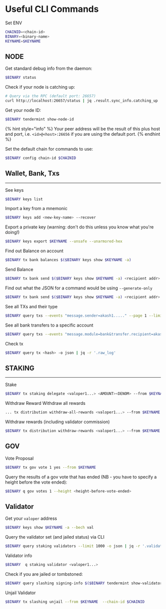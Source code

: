 
# Useful CLI Commands

Set ENV 

```bash
CHAINID=<chain-id>
BINARY=<binary-name>
KEYNAME=$KEYNAME
```

## NODE

Get standard debug info from the daemon:

```bash
$BINARY status
```

Check if your node is catching up:

```bash
# Query via the RPC (default port: 26657)
curl http://localhost:26657/status | jq .result.sync_info.catching_up
```

Get your node ID:
```bash
$BINARY tendermint show-node-id
```

{% hint style="info" %}
Your peer address will be the result of this plus host and port, i.e. `<id>@<host>:26656` if you are using the default port.
{% endhint %}


Set the default chain for commands to use:
```bash
$BINARY config chain-id $CHAINID
```

## Wallet, Bank, Txs
---
See keys 
```bash
$BINARY keys list
```
Import a key from a mnemonic
```bash
$BINARY keys add <new-key-name> --recover
```

Export a private key (warning: don't do this unless you know what you're doing!)
```bash
$BINARY keys export $KEYNAME --unsafe --unarmored-hex
```

Find out Balance on account
```bash
$BINARY tx bank balances $($BINARY keys show $KEYNAME -a)
```

Send Balance
```bash
$BINARY tx bank send $($BINARY keys show $KEYNAME -a) <recipient addr> <AMOUNT><DENOM>
```

Find out what the JSON for a command would be using `--generate-only`
```bash
$BINARY tx bank send $($BINARY keys show $KEYNAME -a) <recipient addr> <AMOUNT><DENOM> --generate-only
```

See all TXs and their type
```bash
$BINARY query txs --events "message.sender=akash1....." --page 1 --limit 100 -o json  | jq -r '.txs[] | [ .txhash, .timestamp, (.tx.body.messages[] | [  ."@type", .owner, .host_uri ] )[] ] | @csv'
```

See all bank transfers to a specific account
```bash
$BINARY query txs --events "message.module=bank&transfer.recipient=akash1....." --page 1 --limit 100  | jq -r '.txs[] | [.timestamp, .txhash, .height, (.tx | (.auth_info.fee.amount[0].amount|tonumber / pow(10; 6)), (.body.messages[] | ."@type", (.from_address, .to_address, (.amount[].amount|tonumber)/pow(10;6))))] | @csv'
```

Check tx
```bash
$BINARY query tx <hash> -o json | jq -r '.raw_log'
```



## STAKING 
---
Stake
```bash
$BINARY tx staking delegate <valoper1...> <AMOUNT><DENOM> --from $KEYNAME
```

Withdraw Reward
Withdraw all rewards

```bash
... tx distribution withdraw-all-rewards <valoper1...> --from $KEYNAME 
```

Withdraw rewards (including validator commission)
```bash
$BINARY tx distribution withdraw-rewards <valoper1...> --from $KEYNAME --commission
```

## GOV

Vote Proposal
```bash
$BINARY tx gov vote 1 yes --from $KEYNAME
```

Query the results of a gov vote that has ended (NB - you have to specify a height before the vote ended):
```bash
$BINARY q gov votes 1 --height <height-before-vote-ended>
```

## Validator

Get your `valoper` address
```bash
$BINARY keys show $KEYNAME -a --bech val
```

Query the validator set (and jailed status) via CLI
```bash
$BINARY query staking validators --limit 1000 -o json | jq -r '.validators[] | [.operator_address, (.tokens|tonumber / pow(10; 6)), .description.moniker, .jail, .status] | @csv' | column -t -s"," | sort -k2 -n -r | nl
```

Validator info

```bash
$BINARY  q staking validator <valoper1...>
```

Check if you are jailed or tombstoned:
```bash
$BINARY query slashing signing-info $($BINARY tendermint show-validator)
```

Unjail Validator

```bash
$BINARY tx slashing unjail --from $KEYNAME  --chain-id $CHAINID
```